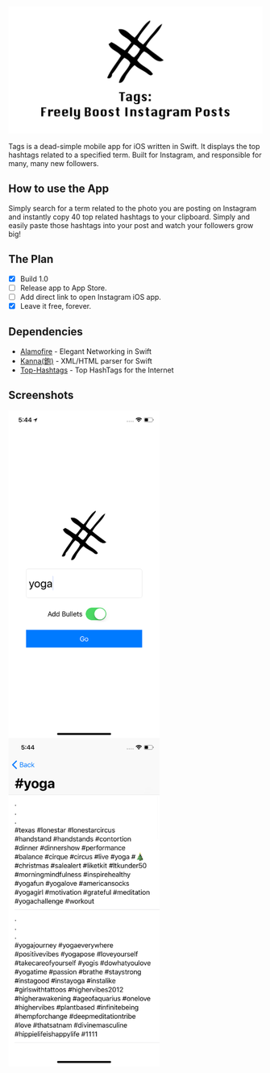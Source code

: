 ![Tags - Top Hashtags for Instagram](https://github.com/bornbrie/Tags/blob/master/README%20Resources/Tags%20Banner%20Image.jpg?raw=true)

Tags is a dead-simple mobile app for iOS written in Swift. It displays the top hashtags related to a specified term. Built for Instagram, and responsible for many, many new followers.

## How to use the App
Simply search for a term related to the photo you are posting on Instagram and instantly copy 40 top related hashtags to your clipboard. Simply and easily paste those hashtags into your post and watch your followers grow big!

## The Plan
- [x] Build 1.0
- [ ] Release app to App Store.
- [ ] Add direct link to open Instagram iOS app.
- [x] Leave it free, forever.

## Dependencies
- [Alamofire](https://github.com/Alamofire/Alamofire) - Elegant Networking in Swift
- [Kanna(鉋)](https://github.com/tid-kijyun/Kanna) - XML/HTML parser for Swift
- [Top-Hashtags](https://top-hashtags.com) - Top HashTags for the Internet

## Screenshots
<img src="https://github.com/bornbrie/Tags/blob/master/README%20Resources/Simulator%20Screen%20Shot%20-%20iPhone%20X%20-%202018-01-14%20at%2017.44.07.png?raw=true" align="left" width="300" alt="Screenshot - Search">
<img src="https://github.com/bornbrie/Tags/blob/master/README%20Resources/Simulator%20Screen%20Shot%20-%20iPhone%20X%20-%202018-01-14%20at%2017.44.35.png?raw=true" align="left" width="300" alt="Screenshot - Search">
